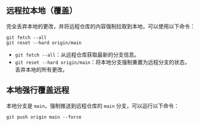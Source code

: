 

## 远程拉本地（覆盖）

完全丢弃本地的更改，并将远程仓库的内容强制拉取到本地，可以使用以下命令：

```
git fetch --all
git reset --hard origin/main 
```

- `git fetch --all`：从远程仓库获取最新的分支信息。
- `git reset --hard origin/main`：将本地分支强制重置为远程分支的状态，丢弃本地的所有更改。



## 本地强行覆盖远程

本地分支是 `main`，强制推送到远程仓库的 `main` 分支，可以运行以下命令：

```
git push origin main --force
```


